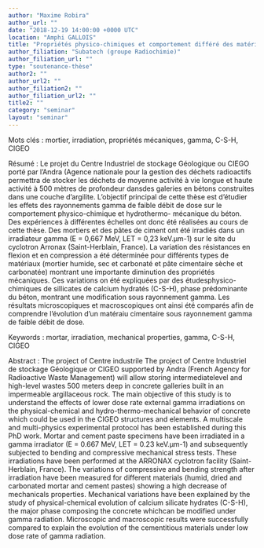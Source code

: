 ```yaml
---
author: "Maxime Robira"
author_url: ""
date: "2018-12-19 14:00:00 +0000 UTC"
location: "Amphi GALLOIS"
title: "Propriétés physico-chimiques et comportement différé des matériaux cimentaires sous irradiation gamma"
author_filiation: "Subatech (groupe Radiochimie)"
author_filiation_url: ""
type: "soutenance-thèse"
author2: ""
author_url2: ""
author_filiation2: ""
author_filiation_url2: ""
title2: ""
category: "seminar" 
layout: "seminar"
---
```

Mots clés : mortier, irradiation, propriétés mécaniques, gamma, C-S-H, CIGEO

Résumé : Le projet du Centre Industriel de stockage Géologique ou CIEGO porté par l’Andra (Agence nationale pour la gestion des déchets radioactifs permettra de stocker les déchets de moyenne activité à vie longue et haute activité à 500 mètres de profondeur dansdes galeries en bétons construites dans une couche d’argilite. L’objectif principal de cette thèse est d’étudier les effets des rayonnements gamma de faible débit de dose sur le comportement physico-chimique et hydrothermo- mécanique du béton. Des expériences à différentes échelles ont donc été réalisées au cours de cette thèse. Des mortiers et des pâtes de ciment ont été irradiés dans un irradiateur gamma (E = 0,667 MeV, LET = 0,23 keV.μm-1) sur le site du cyclotron Arronax (Saint-Herblain, France). La variation des résistances en flexion et en compression a été déterminée pour différents types de matériaux (mortier humide, sec et carbonaté et pâte cimentaire sèche et carbonatée) montrant une importante diminution des propriétés mécaniques. Ces variations on été expliquées par des étudesphysico-chimiques de sillicates de calcium hydratés (C-S-H), phase prédominante du béton, montrant une modification sous rayonnement gamma. Les résultats microscopiques et macroscopiques ont ainsi été comparés afin de comprendre l’évolution d’un matéraiu cimentaire sous rayonnement gamma de faible débit de dose.

Keywords : mortar, irradiation, mechanical properties, gamma, C-S-H, CIGEO

Abstract : The project of Centre industrile The project of Centre Industriel de stockage Géologique or CIGEO supported by Andra (French Agency for Radioactive Waste Management) will allow storing intermediatelevel and high-level wastes 500 meters deep in concrete galleries built in an impermeable argillaceous rock. The main objective of this study is to understand the effects of lower dose rate external gamma irradiations on the physical-chemical and hydro-thermo-mechanical behavior of concrete which could be used in the CIGEO structures and elements. A multiscale and multi-physics experimental protocol has been established during this PhD work. Mortar and cement paste specimens have been irradiated in a gamma irradiator (E = 0.667 MeV, LET = 0.23 keV.μm-1) and subsequently subjected to bending and compressive mechanical stress tests. These irradiations have been performed at the ARRONAX cyclotron facility (Saint-Herblain, France). The variations of compressive and bending strength after irradiation have been measured for different materials (humid, dried and carbonated mortar and cement pastes) showing a high decrease of mechanicals properties. Mechanical variations have been explained by the study of physical-chemical evolution of calcium silicate hydrates (C-S-H), the major phase composing the concrete whichcan be modified under gamma radiation. Microscopic and macroscopic results were successfully compared to explain the evolution of the cementitious materials under low dose rate of gamma radiation.
